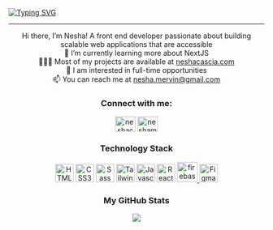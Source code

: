 [![Typing SVG](https://readme-typing-svg.herokuapp.com?font=Josefin+Sans&size=32&color=8EA9A8&center=true&vCenter=true&width=1000&lines=Software+Developer;Designer;Front-End+Engineer;Creator;Lifelong+Learner;Freelancer;Anime+Lover)](https://git.io/typing-svg)

<hr>
<div align="center">

Hi there, I’m Nesha! A front end developer passionate about building scalable web applications that are accessible
<br>
🌱 I’m currently learning more about NextJS
<br>
👩🏾‍💻 Most of my projects are available at [neshacascia.com](https://www.neshacascia.com)
<br>
👀 I am interested in full-time opportunities
<br>
📫 You can reach me at [nesha.mervin@gmail.com](mailto:nesha.mervin@gmail.com)

<h3>Connect with me:</h3>
<p>
<a href="https://twitter.com/neshacascia" target="blank"><img align="center" src="https://raw.githubusercontent.com/rahuldkjain/github-profile-readme-generator/master/src/images/icons/Social/twitter.svg" alt="neshacascia" height="30" width="40" /></a>
<a href="https://linkedin.com/in/neshamervin" target="blank"><img align="center" src="https://raw.githubusercontent.com/rahuldkjain/github-profile-readme-generator/master/src/images/icons/Social/linked-in-alt.svg" alt="neshamervin" height="30" width="40" /></a>
</p>
  
<h3>Technology Stack</h3>

<a href="https://developer.mozilla.org/en-US/docs/Glossary/HTML5" target="_blank" rel="noreferrer"><img src="https://raw.githubusercontent.com/danielcranney/readme-generator/main/public/icons/skills/html5-colored.svg" width="36" height="36" alt="HTML5" /></a> <a href="https://www.w3.org/TR/CSS/#css" target="_blank" rel="noreferrer"><img src="https://raw.githubusercontent.com/danielcranney/readme-generator/main/public/icons/skills/css3-colored.svg" width="36" height="36" alt="CSS3" /></a> <a href="https://sass-lang.com/" target="_blank" rel="noreferrer"><img src="https://raw.githubusercontent.com/danielcranney/readme-generator/main/public/icons/skills/sass-colored.svg" width="36" height="36" alt="Sass" /></a> <a href="https://tailwindcss.com/" target="_blank" rel="noreferrer"><img src="https://raw.githubusercontent.com/danielcranney/readme-generator/main/public/icons/skills/tailwindcss-colored.svg" width="36" height="36" alt="TailwindCSS" /></a> <a href="https://www.w3schools.com/css/" target="_blank" rel="noreferrer"><a href="https://developer.mozilla.org/en-US/docs/Web/JavaScript" target="_blank" rel="noreferrer"><img src="https://raw.githubusercontent.com/danielcranney/readme-generator/main/public/icons/skills/javascript-colored.svg" width="36" height="36" alt="Javascript" /></a> <a href="https://reactjs.org/" target="_blank" rel="noreferrer"><img src="https://raw.githubusercontent.com/danielcranney/readme-generator/main/public/icons/skills/react-colored.svg" width="36" height="36" alt="React" /></a> <a href="https://firebase.google.com/" target="_blank" rel="noreferrer"> <img src="https://www.vectorlogo.zone/logos/firebase/firebase-icon.svg" alt="firebase" width="40" height="40"/> </a><a href="https://www.figma.com/" target="_blank" rel="noreferrer"><img src="https://raw.githubusercontent.com/danielcranney/readme-generator/main/public/icons/skills/figma-colored.svg" width="36" height="36" alt="Figma" /></a>
</div>

<div align="center">
<h3>My GitHub Stats</h3>

<a href="http://www.github.com/neshacascia"><img src="https://github-readme-streak-stats.herokuapp.com/?user=neshacascia&stroke=ffffff&background=0f172a&ring=0891b2&fire=0891b2&currStreakNum=ffffff&currStreakLabel=0891b2&sideNums=ffffff&sideLabels=ffffff&dates=ffffff&hide_border=true" /></a>
</div>

<!-- ### Hi there 👋 -->

<!--
### Network With Me
<p align="center">
<a href="https://www.twitter.com/neshacascia" target="_blank" rel="noreferrer"><img src="https://raw.githubusercontent.com/danielcranney/readme-generator/main/public/icons/socials/twitter.svg" width="32" height="32" /></a></p>
**neshacascia/neshacascia** is a ✨ _special_ ✨ repository because its `README.md` (this file) appears on your GitHub profile.

Here are some ideas to get you started:

- 🔭 I’m currently working on ...
- 🌱 I’m currently learning ...
- 👯 I’m looking to collaborate on ...
- 🤔 I’m looking for help with ...
- 💬 Ask me about ...
- 📫 How to reach me: ...
- 😄 Pronouns: ...
- ⚡ Fun fact: ...
-->
